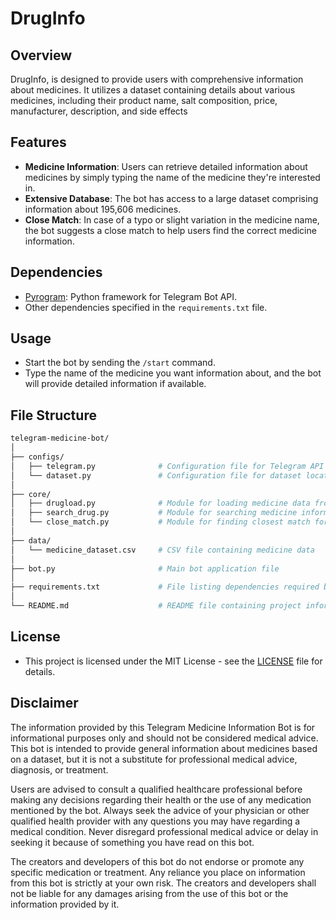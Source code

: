 # DrugInfo

## Overview
DrugInfo, is designed to provide users with comprehensive information about medicines. It utilizes a dataset containing details about various medicines, including their product name, salt composition, price, manufacturer, description, and side effects
## Features
- **Medicine Information**: Users can retrieve detailed information about medicines by simply typing the name of the medicine they're interested in.
- **Extensive Database**: The bot has access to a large dataset comprising information about 195,606 medicines.
- **Close Match**: In case of a typo or slight variation in the medicine name, the bot suggests a close match to help users find the correct medicine information.


## Dependencies
- [Pyrogram](https://github.com/pyrogram/pyrogram): Python framework for Telegram Bot API.
- Other dependencies specified in the `requirements.txt` file.

## Usage
- Start the bot by sending the `/start` command.
- Type the name of the medicine you want information about, and the bot will provide detailed information if available.

## File Structure
```bash
telegram-medicine-bot/
│
├── configs/
│   ├── telegram.py              # Configuration file for Telegram API credentials
│   └── dataset.py               # Configuration file for dataset location or settings
│
├── core/
│   ├── drugload.py              # Module for loading medicine data from CSV
│   ├── search_drug.py           # Module for searching medicine information
│   └── close_match.py           # Module for finding closest match for medicine name
│
├── data/
│   └── medicine_dataset.csv     # CSV file containing medicine data
│
├── bot.py                       # Main bot application file
│
├── requirements.txt             # File listing dependencies required by the bot
│
└── README.md                    # README file containing project information and instructions

```

## License
- This project is licensed under the MIT License - see the [LICENSE](LICENSE) file for details.

## Disclaimer

The information provided by this Telegram Medicine Information Bot is for informational purposes only and should not be considered medical advice. This bot is intended to provide general information about medicines based on a dataset, but it is not a substitute for professional medical advice, diagnosis, or treatment.

Users are advised to consult a qualified healthcare professional before making any decisions regarding their health or the use of any medication mentioned by the bot. Always seek the advice of your physician or other qualified health provider with any questions you may have regarding a medical condition. Never disregard professional medical advice or delay in seeking it because of something you have read on this bot.

The creators and developers of this bot do not endorse or promote any specific medication or treatment. Any reliance you place on information from this bot is strictly at your own risk. The creators and developers shall not be liable for any damages arising from the use of this bot or the information provided by it.


